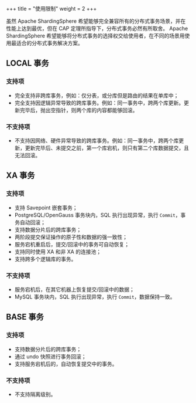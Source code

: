 +++
title = "使用限制"
weight = 2
+++

虽然 Apache ShardingSphere 希望能够完全兼容所有的分布式事务场景，并在性能上达到最优，但在 CAP 定理所指导下，分布式事务必然有所取舍。
Apache ShardingSphere 希望能够将分布式事务的选择权交给使用者，在不同的场景用使用最适合的分布式事务解决方案。

## LOCAL 事务

### 支持项

* 完全支持非跨库事务，例如：仅分表，或分库但是路由的结果在单库中；
* 完全支持因逻辑异常导致的跨库事务。例如：同一事务中，跨两个库更新。更新完毕后，抛出空指针，则两个库的内容都能够回滚。

### 不支持项

* 不支持因网络、硬件异常导致的跨库事务。例如：同一事务中，跨两个库更新，更新完毕后、未提交之前，第一个库宕机，则只有第二个库数据提交，且无法回滚。

## XA 事务

### 支持项

* 支持 Savepoint 嵌套事务；
* PostgreSQL/OpenGauss 事务块内，SQL 执行出现异常，执行 `Commit`，事务自动回滚；
* 支持数据分片后的跨库事务；
* 两阶段提交保证操作的原子性和数据的强一致性；
* 服务宕机重启后，提交/回滚中的事务可自动恢复；
* 支持同时使用 XA 和非 XA 的连接池；
* 支持跨多个逻辑库的事务。

### 不支持项

* 服务宕机后，在其它机器上恢复提交/回滚中的数据；
* MySQL 事务块内，SQL 执行出现异常，执行 `Commit`，数据保持一致。

## BASE 事务

### 支持项

* 支持数据分片后的跨库事务；
* 通过 undo 快照进行事务回滚；
* 支持服务宕机后的，自动恢复提交中的事务。

### 不支持项

* 不支持隔离级别。

